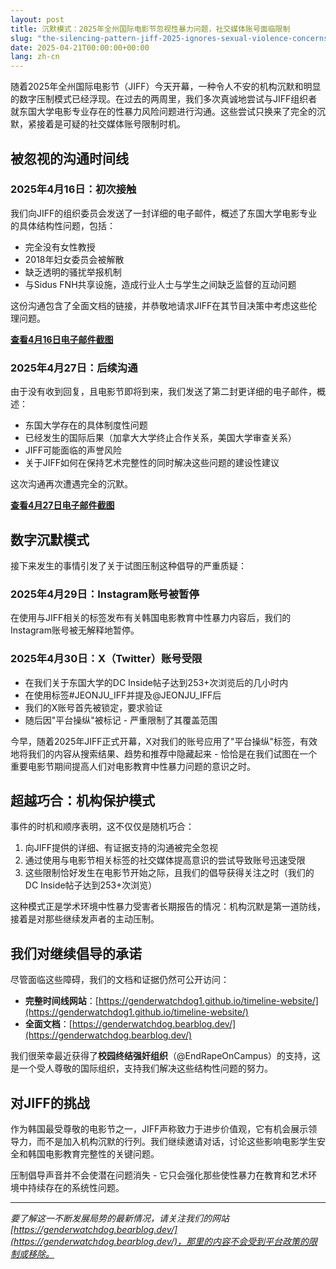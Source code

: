 ```yaml
---
layout: post
title: 沉默模式：2025年全州国际电影节忽视性暴力问题，社交媒体账号面临限制
slug: "the-silencing-pattern-jiff-2025-ignores-sexual-violence-concerns-as-social-media-accounts-face-restrictions-zh-ch"
date: 2025-04-21T00:00:00+00:00
lang: zh-cn
---
```


随着2025年全州国际电影节（JIFF）今天开幕，一种令人不安的机构沉默和明显的数字压制模式已经浮现。在过去的两周里，我们多次真诚地尝试与JIFF组织者就东国大学电影专业存在的性暴力风险问题进行沟通。这些尝试只换来了完全的沉默，紧接着是可疑的社交媒体账号限制时机。

## 被忽视的沟通时间线

### 2025年4月16日：初次接触
我们向JIFF的组织委员会发送了一封详细的电子邮件，概述了东国大学电影专业的具体结构性问题，包括：
- 完全没有女性教授
- 2018年妇女委员会被解散
- 缺乏透明的骚扰举报机制
- 与Sidus FNH共享设施，造成行业人士与学生之间缺乏监督的互动问题

这份沟通包含了全面文档的链接，并恭敬地请求JIFF在其节目决策中考虑这些伦理问题。

**[查看4月16日电子邮件截图](https://github.com/genderwatchdog1/timeline-website/blob/master/imgs/email-screenshots/04162025-jiff-email.png?raw=true)**

### 2025年4月27日：后续沟通
由于没有收到回复，且电影节即将到来，我们发送了第二封更详细的电子邮件，概述：
- 东国大学存在的具体制度性问题
- 已经发生的国际后果（加拿大大学终止合作关系，美国大学审查关系）
- JIFF可能面临的声誉风险
- 关于JIFF如何在保持艺术完整性的同时解决这些问题的建设性建议

这次沟通再次遭遇完全的沉默。

**[查看4月27日电子邮件截图](https://github.com/genderwatchdog1/timeline-website/blob/master/imgs/email-screenshots/04272025-jiff-email.png?raw=true)**

## 数字沉默模式

接下来发生的事情引发了关于试图压制这种倡导的严重质疑：

### 2025年4月29日：Instagram账号被暂停
在使用与JIFF相关的标签发布有关韩国电影教育中性暴力内容后，我们的Instagram账号被无解释地暂停。

### 2025年4月30日：X（Twitter）账号受限
- 在我们关于东国大学的DC Inside帖子达到253+次浏览后的几小时内
- 在使用标签#JEONJU_IFF并提及@JEONJU_IFF后
- 我们的X账号首先被锁定，要求验证
- 随后因"平台操纵"被标记 - 严重限制了其覆盖范围

今早，随着2025年JIFF正式开幕，X对我们的账号应用了"平台操纵"标签，有效地将我们的内容从搜索结果、趋势和推荐中隐藏起来 - 恰恰是在我们试图在一个重要电影节期间提高人们对电影教育中性暴力问题的意识之时。

## 超越巧合：机构保护模式

事件的时机和顺序表明，这不仅仅是随机巧合：

1. 向JIFF提供的详细、有证据支持的沟通被完全忽视
2. 通过使用与电影节相关标签的社交媒体提高意识的尝试导致账号迅速受限
3. 这些限制恰好发生在电影节开始之际，且我们的倡导获得关注之时（我们的DC Inside帖子达到253+次浏览）

这种模式正是学术环境中性暴力受害者长期报告的情况：机构沉默是第一道防线，接着是对那些继续发声者的主动压制。

## 我们对继续倡导的承诺

尽管面临这些障碍，我们的文档和证据仍然可公开访问：

- **完整时间线网站**：[https://genderwatchdog1.github.io/timeline-website/](https://genderwatchdog1.github.io/timeline-website/)
- **全面文档**：[https://genderwatchdog.bearblog.dev/](https://genderwatchdog.bearblog.dev/)

我们很荣幸最近获得了**校园终结强奸组织**（@EndRapeOnCampus）的支持，这是一个受人尊敬的国际组织，支持我们解决这些结构性问题的努力。

## 对JIFF的挑战

作为韩国最受尊敬的电影节之一，JIFF声称致力于进步价值观，它有机会展示领导力，而不是加入机构沉默的行列。我们继续邀请对话，讨论这些影响电影学生安全和韩国电影教育完整性的关键问题。

压制倡导声音并不会使潜在问题消失 - 它只会强化那些使性暴力在教育和艺术环境中持续存在的系统性问题。

---

*要了解这一不断发展局势的最新情况，请关注我们的网站[https://genderwatchdog.bearblog.dev/](https://genderwatchdog.bearblog.dev/)，那里的内容不会受到平台政策的限制或移除。* 